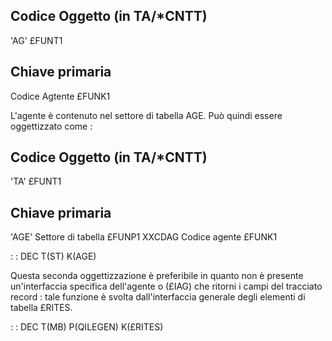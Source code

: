 ## Codice Oggetto (in TA/*CNTT)
'AG'                                          £FUNT1
## Chiave primaria
Codice Agtente                                £FUNK1

L'agente è contenuto nel settore di tabella AGE.
Può quindi essere oggettizzato come : 

## Codice Oggetto (in TA/*CNTT)
'TA'                               £FUNT1
## Chiave primaria
'AGE'    Settore di tabella        £FUNP1
XXCDAG   Codice agente             £FUNK1

 :  : DEC T(ST) K(AGE)

Questa seconda oggettizzazione è preferibile in quanto non è presente un'interfaccia specifica dell'agente o (£IAG) che ritorni i campi del tracciato record :  tale funzione è svolta dall'interfaccia generale degli elementi di tabella £RITES.

 :  : DEC T(MB) P(QILEGEN) K(£RITES)


